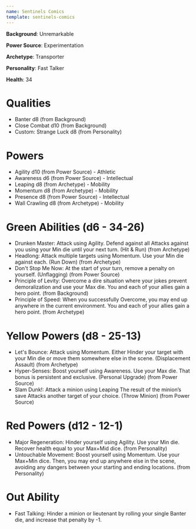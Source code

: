 ```yaml
---
name: Sentinels Comics
template: sentinels-comics
---
```


**Background**: Unremarkable

**Power Source**: Experimentation

**Archetype**: Transporter

**Personality**: Fast Talker

**Health**: 34

# Qualities

- Banter d8 (from Background)
- Close Combat d10 (from Background)
- Custom: Strange Luck d8 (from Personality)

# Powers

- Agility d10 (from Power Source) - Athletic
- Awareness d6 (from Power Source) - Intellectual
- Leaping d8 (from Archetype) - Mobility
- Momentum d8 (from Archetype) - Mobility
- Presence d8 (from Power Source) - Intellectual
- Wall Crawling d8 (from Archetype) - Mobility

# Green Abilities (d6 - 34-26)

- Drunken Master: Attack using Agility. Defend against all Attacks against you using your Min die until your next turn. (Hit & Run) (from Archetype)
- Headlong: Attack multiple targets using Momentum. Use your Min die against each. (Run Down) (from Archetype)
- Don't Stop Me Now: At the start of your turn, remove a penalty on yourself. (Unflagging) (from Power Source)
- Principle of Levity: Overcome a dire situation where your jokes prevent demoralization and use your Max die. You and each of your allies gain a hero point. (from Background)
- Principle of Speed: When you successfully Overcome, you may end up anywhere in the current environment. You and each of your allies gain a hero point.  (from Archetype)

# Yellow Powers (d8 - 25-13)

- Let's Bounce: Attack using Momentum. Either Hinder your target with your Min die or move them somewhere else in the scene. (Displacement Assault) (from Archetype)
- Hyper-Senses: Boost yourself using Awareness. Use your Max die. That bonus is persistent and exclusive. (Personal Upgrade)  (from Power Source)
- Slam Dunk!: Attack a minion using Leaping The result of the minion’s save Attacks another target of your choice. (Throw Minion) (from Power Source)

# Red Powers (d12 - 12-1)

- Major Regeneration: Hinder yourself using Agility. Use your Min die. Recover health equal to your Max+Mid dice. (from Personality)
- Untouchable Movement: Boost yourself using Momentum. Use your Max+Min dice. Then, you may end up anywhere else in the scene, avoiding any dangers between your starting and ending locations. (from Personality)

# Out Ability

- Fast Talking: Hinder a minion or lieutenant by rolling your single Banter die, and increase that penalty by -1. 